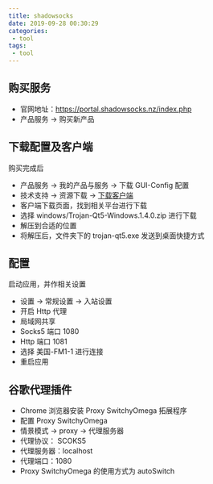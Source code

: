 ```yaml
---
title: shadowsocks
date: 2019-09-28 00:30:29
categories:
 - tool
tags:
 - tool
---
```


## 购买服务

- 官网地址：https://portal.shadowsocks.nz/index.php
- 产品服务 -> 购买新产品

## 下载配置及客户端

购买完成后

- 产品服务 -> 我的产品与服务 -> 下载 GUI-Config 配置
- 技术支持 -> 资源下载 -> [下载客户端](https://dl.trojan-cdn.com/trojan/)
- 客户端下载页面，找到相关平台进行下载
- 选择 windows/Trojan-Qt5-Windows.1.4.0.zip 进行下载
- 解压到合适的位置
- 将解压后，文件夹下的 trojan-qt5.exe 发送到桌面快捷方式

## 配置

启动应用，并作相关设置

- 设置 -> 常规设置 -> 入站设置
- 开启 Http 代理
- 局域网共享
- Socks5 端口 1080
- Http 端口 1081
- 选择 美国-FM1-1 进行连接
- 重启应用

## 谷歌代理插件

- Chrome 浏览器安装 Proxy SwitchyOmega 拓展程序
- 配置 Proxy SwitchyOmega
- 情景模式 -> proxy -> 代理服务器
- 代理协议： SCOKS5
- 代理服务器：localhost
- 代理端口：1080
- Proxy SwitchyOmega 的使用方式为 autoSwitch
